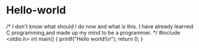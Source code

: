 # Hello-world
/* I don't know what should I do now and what is this.
   I have already learned C programming,and made up my 
   mind to be a programmer.                         */
#include <stdio.h>
int main()
{
  printf("Hello world!\n");
  return 0;
}
